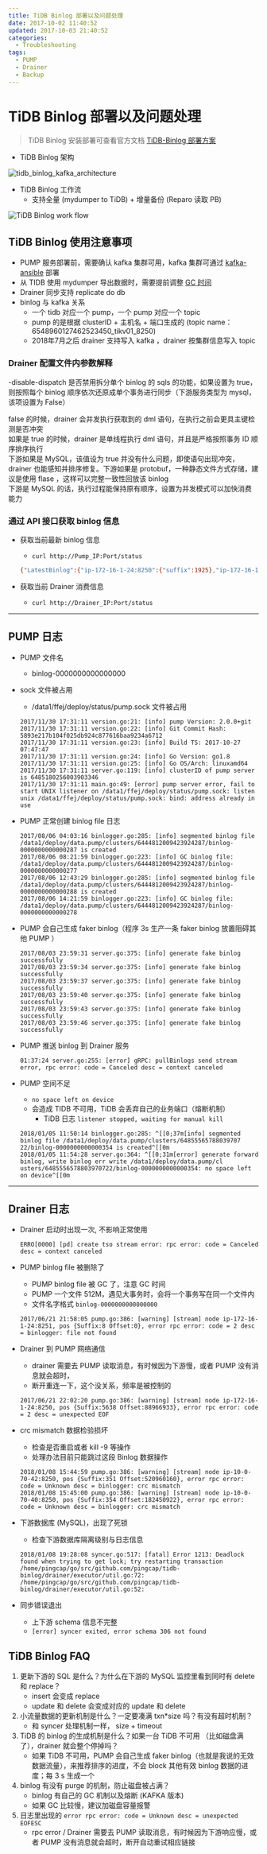 ```yaml
---
title: TiDB Binlog 部署以及问题处理
date: 2017-10-02 11:40:52
updated: 2017-10-03 21:40:52
categories:
  - Troubleshooting
tags:
  - PUMP
  - Drainer
  - Backup
---
```

# TiDB Binlog 部署以及问题处理

> TiDB Binlog 安装部署可查看官方文档 [TiDB-Binlog 部署方案](https://github.com/pingcap/docs-cn/blob/master/tools/tidb-binlog-kafka.md "本文档介绍如何部署 Kafka 版本的 TiDB-Binlog")

- TiDB Binlog 架构

![tidb_binlog_kafka_architecture](/Media/tidb_binlog_kafka_architecture.png)

- TiDB Binlog 工作流
  - 支持全量 (mydumper to TiDB) + 增量备份 (Reparo 读取 PB)

![TiDB Binlog work flow](/Media/tidb_binlog_kafka_backup.png)

## TiDB Binlog 使用注意事项

- PUMP 服务部署前，需要确认 kafka 集群可用，kafka 集群可通过 [kafka-ansible](https://github.com/pingcap/thirdparty-ops/tree/master/kafka-ansible) 部署
- 从 TIDB 使用 mydumper 导出数据时，需要提前调整 [GC 时间](https://github.com/pingcap/docs-cn/blob/master/op-guide/gc.md)
- Drainer 同步支持 replicate do db
- binlog 与 kafka 关系
  - 一个 tidb 对应一个 pump，一个 pump 对应一个 topic
  - pump 的是根据 clusterID + 主机名 + 端口生成的 (topic name：6548960127462523450_tikv01_8250)
  - 2018年7月之后 drainer 支持写入 kafka ，drainer 按集群信息写入 topic

### Drainer 配置文件内参数解释

-disable-dispatch
    是否禁用拆分单个 binlog 的 sqls 的功能，如果设置为 true，则按照每个 binlog
    顺序依次还原成单个事务进行同步（下游服务类型为 mysql，该项设置为 False）

false 的时候，drainer 会并发执行获取到的 dml 语句，在执行之前会更具主键检测是否冲突  
如果是 true 的时候，drainer 是单线程执行 dml 语句，并且是严格按照事务 ID 顺序排序执行  
下游如果是 MySQL，该值设为 true 并没有什么问题，即使语句出现冲突，drainer 也能感知并排序修复。下游如果是 protobuf，一种静态文件方式存储，建议是使用 flase ，这样可以完整一致性回放该 binlog  
下游是 MySQL 的话，执行过程能保持原有顺序，设置为并发模式可以加快消费能力

### 通过 API 接口获取 binlog 信息

- 获取当前最新 binlog 信息
  - `curl http://Pump_IP:Port/status`

  ```BASH
  {"LatestBinlog":{"ip-172-16-1-24:8250":{"suffix":1925},"ip-172-16-1-24:8251":{},"ip-172-16-1-25:8251":{},"ip-172-16-1-26:8250":{"suffix":2071},"ip-172-16-1-26:8251":{}},"CommitTS":391861366903013392,"ErrMsg":""}
  ```

- 获取当前 Drainer 消费信息
  - `curl http://Drainer_IP:Port/status`

-----

## PUMP 日志

- PUMP 文件名
  - binlog-0000000000000000

- sock 文件被占用
  - /data1/ffej/deploy/status/pump.sock 文件被占用

  ```LOG
  2017/11/30 17:31:11 version.go:21: [info] pump Version: 2.0.0+git
  2017/11/30 17:31:11 version.go:22: [info] Git Commit Hash: 5893e217b104f025db924c877616baa9234a6712
  2017/11/30 17:31:11 version.go:23: [info] Build TS: 2017-10-27 07:47:47
  2017/11/30 17:31:11 version.go:24: [info] Go Version: go1.8
  2017/11/30 17:31:11 version.go:25: [info] Go OS/Arch: linuxamd64
  2017/11/30 17:31:11 server.go:119: [info] clusterID of pump server is 6485180256003903346
  2017/11/30 17:31:11 main.go:49: [error] pump server error, fail to start UNIX listener on /data1/ffej/deploy/status/pump.sock: listen unix /data1/ffej/deploy/status/pump.sock: bind: address already in use
  ```

- PUMP 正常创建 binlog file 日志

  ```LOG
  2017/08/06 04:03:16 binlogger.go:285: [info] segmented binlog file /data1/deploy/data.pump/clusters/6444812009423924287/binlog-0000000000000287 is created
  2017/08/06 08:21:59 binlogger.go:223: [info] GC binlog file: /data1/deploy/data.pump/clusters/6444812009423924287/binlog-0000000000000277
  2017/08/06 12:43:29 binlogger.go:285: [info] segmented binlog file /data1/deploy/data.pump/clusters/6444812009423924287/binlog-0000000000000288 is created
  2017/08/06 14:21:59 binlogger.go:223: [info] GC binlog file: /data1/deploy/data.pump/clusters/6444812009423924287/binlog-0000000000000278
  ```

- PUMP 会自己生成 faker binlog（程序 3s 生产一条 faker binlog 放置阻碍其他 PUMP ）

  ```LOG
  2017/08/03 23:59:31 server.go:375: [info] generate fake binlog successfully
  2017/08/03 23:59:34 server.go:375: [info] generate fake binlog successfully
  2017/08/03 23:59:37 server.go:375: [info] generate fake binlog successfully
  2017/08/03 23:59:40 server.go:375: [info] generate fake binlog successfully
  2017/08/03 23:59:43 server.go:375: [info] generate fake binlog successfully
  2017/08/03 23:59:46 server.go:375: [info] generate fake binlog successfully
  ```

- PUMP 推送 binlog 到 Drainer 服务

  ```LOG
  01:37:24 server.go:255: [error] gRPC: pullBinlogs send stream error, rpc error: code = Canceled desc = context canceled
  ```

- PUMP 空间不足
  - `no space left on device`
  - 会造成 TIDB 不可用，TiDB 会丢弃自己的业务端口（熔断机制）
    - TiDB 日志 `listener stopped, waiting for manual kill`

  ```LOG
  2018/01/05 11:50:14 binlogger.go:285: ^[[0;37m[info] segmented binlog file /data1/deploy/data.pump/clusters/64855565788039707
  22/binlog-0000000000000354 is created^[[0m
  2018/01/05 11:54:28 server.go:364: ^[[0;31m[error] generate forward binlog, write binlog err write /data1/deploy/data.pump/cl
  usters/6485556578803970722/binlog-0000000000000354: no space left on device^[[0m
  ```

-----

## Drainer 日志

- Drainer 启动时出现一次, 不影响正常使用

  ```log
  ERRO[0000] [pd] create tso stream error: rpc error: code = Canceled desc = context canceled
  ```

- PUMP binlog file 被删除了
  - PUMP binlog file 被 GC 了，注意 GC 时间
  - PUMP 一个文件 512M，遇见大事务时，会将一个事务写在同一个文件内
  - 文件名字格式 `binlog-0000000000000000`

  ```LOG
  2017/06/21 21:58:05 pump.go:386: [warning] [stream] node ip-172-16-1-24:8251, pos {Suffix:8 Offset:0}, error rpc error: code = 2 desc = binlogger: file not found
  ```

- Drainer 到 PUMP 网络通信
  - drainer 需要去 PUMP 读取消息，有时候因为下游慢，或者 PUMP 没有消息就会超时，
  - 断开重连一下，这个没关系，频率是被控制的

  ```LOG
  2017/06/21 22:02:20 pump.go:386: [warning] [stream] node ip-172-16-1-24:8250, pos {Suffix:5638 Offset:88966933}, error rpc error: code = 2 desc = unexpected EOF
  ```

- crc mismatch 数据检验损坏
  - 检查是否重启或者 kill -9 等操作
  - 处理办法目前只能跳过这段 Binlog 数据操作

  ```LOG
  2018/01/08 15:44:59 pump.go:386: [warning] [stream] node ip-10-0-70-42:8250, pos {Suffix:351 Offset:520960160}, error rpc error: code = Unknown desc = binlogger: crc mismatch
  2018/01/08 15:45:00 pump.go:386: [warning] [stream] node ip-10-0-70-40:8250, pos {Suffix:354 Offset:182450922}, error rpc error: code = Unknown desc = binlogger: crc mismatch
  ```

- 下游数据库 (MySQL)，出现了死锁
  - 检查下游数据库隔离级别与日志信息

  ```LOG
  2018/01/08 19:28:08 syncer.go:517: [fatal] Error 1213: Deadlock found when trying to get lock; try restarting transaction
  /home/pingcap/go/src/github.com/pingcap/tidb-binlog/drainer/executor/util.go:72:
  /home/pingcap/go/src/github.com/pingcap/tidb-binlog/drainer/executor/util.go:52:
  ```

- 同步错误退出
  - 上下游 schema 信息不完整
  - `[error] syncer exited, error schema 306 not found`

## TiDB Binlog FAQ

1. 更新下游的 SQL 是什么？为什么在下游的 MySQL 监控里看到同时有 delete 和 replace？
    - insert 会变成 replace
    - update 和 delete 会变成对应的 update 和 delete
2. 小流量数据的更新机制是什么？一定要凑满 txn*size 吗？有没有超时机制？
    - 和 syncer 处理机制一样， size + timeout
3. TiDB 的 binlog 的生成机制是什么？如果一台 TiDB 不可用 （比如磁盘满了），drainer 就会整个停掉吗？
    - 如果 TiDB 不可用，PUMP 会自己生成 faker binlog（也就是我说的无效数据流量），来推荐排序的进度，不会 block 其他有效 binlog 数据的进度；每 3 s 生成一个
4. binlog 有没有 purge 的机制，防止磁盘被占满？
    - binlog 有自己的 GC 机制以及熔断 (KAFKA 版本)
    - 如果 GC 比较慢，建议加磁盘容量报警
5. 日志里出现的 `error rpc error: code = Unknown desc = unexpected EOFESC`
    - rpc error / Drainer 需要去 PUMP 读取消息，有时候因为下游响应慢，或者 PUMP 没有消息就会超时，断开自动重试相应链接